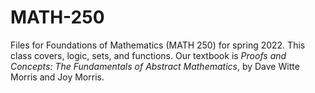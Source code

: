 # MATH-250
Files for Foundations of Mathematics (MATH 250) for spring 2022. This class covers, logic, sets, and functions. Our textbook is
_Proofs and Concepts: The Fundamentals of Abstract Mathematics_, by Dave Witte Morris and Joy Morris.
